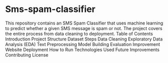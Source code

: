# Sms-spam-classifier
This repository contains an SMS Spam Classifier that uses machine learning to predict whether a given SMS message is spam or not. The project covers the entire process from data cleaning to deployment.
Table of Contents
Introduction
Project Structure
Dataset
Steps
Data Cleaning
Exploratory Data Analysis (EDA)
Text Preprocessing
Model Building
Evaluation
Improvement
Website
Deployment
How to Run
Technologies Used
Future Improvements
Contributing
License
